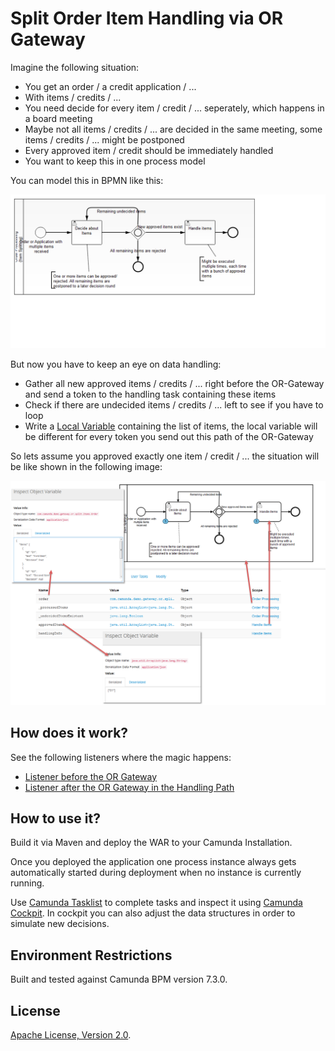 Split Order Item Handling via OR Gateway
=========================

Imagine the following situation:

- You get an order / a credit application / ...
- With items / credits / ...
- You need decide for every item / credit / ... seperately, which happens in a board meeting
- Maybe not all items / credits / ... are decided in the same meeting, some items / credits / ... might be postponed
- Every approved item / credit should be immediately handled
- You want to keep this in one process model

You can model this in BPMN like this:

![BPMN Process](src/main/resources/process.png)

But now you have to keep an eye on data handling:

- Gather all new approved items / credits / ... right before the OR-Gateway and send a token to the handling task containing these items
- Check if there are undecided items / credits / ... left to see if you have to loop
- Write a [Local Variable](xxx) containing the list of items, the local variable will be different for every token you send out this path of the OR-Gateway

So lets assume you approved exactly one item / credit / ... the situation will be like shown in the following image:

![Status](status-after-one-approved.png)


How does it work?
-----------------

See the following listeners where the magic happens:
- [Listener before the OR Gateway]()
- [Listener after the OR Gateway in the Handling Path]()

How to use it?
--------------

Build it via Maven and deploy the WAR to your Camunda Installation.

Once you deployed the application one process instance always gets automatically started during deployment when no instance is currently running.

Use [Camunda Tasklist](http://docs.camunda.org/latest/guides/user-guide/#tasklist) to complete tasks
and inspect it using
[Camunda Cockpit](http://docs.camunda.org/latest/guides/user-guide/#cockpit). In cockpit you can also adjust the data structures in order to simulate 
new decisions.


Environment Restrictions
------------------------

Built and tested against Camunda BPM version 7.3.0.

License
-------

[Apache License, Version 2.0](http://www.apache.org/licenses/LICENSE-2.0).

